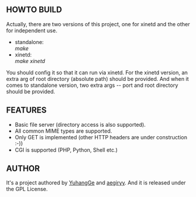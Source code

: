 ## HOWTO BUILD ##
Actually, there are two versions of this project, one for xinetd and the other 
for independent use.

- standalone:  
    _make_
- xinetd:  
    _make xinetd_

You should config it so that it can run via xinetd. For the xinetd version, an 
extra arg of root directory (absolute path) should be provided. And when it comes 
to standalone version, two extra args -- port and root directory should be provided.

## FEATURES ##
* Basic file server (directory access is also supported).
* All common MIME types are supported.
* Only GET is implemented (other HTTP headers are under construction :-))
* CGI is supported (PHP, Python, Shell etc.)

## AUTHOR ##
It's a project authored by [YuhangGe](https://github.com/YuhangGe) 
and [aegiryy](https://github.com/aegiryy). And it is released under the GPL License.

